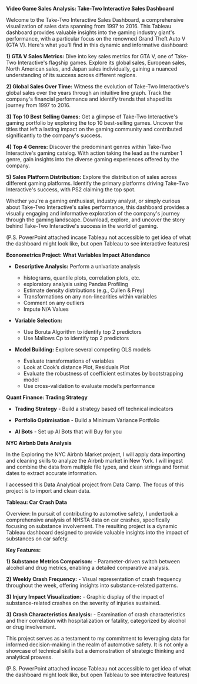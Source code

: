 **Video Game Sales Analysis: Take-Two Interactive Sales Dashboard**

Welcome to the Take-Two Interactive Sales Dashboard, a comprehensive visualization of sales data spanning from 1997 to 2016. This Tableau dashboard provides valuable insights into the gaming industry giant's performance, with a particular focus on the renowned Grand Theft Auto V (GTA V). Here's what you'll find in this dynamic and informative dashboard:

**1) GTA V Sales Metrics:** Dive into key sales metrics for GTA V, one of Take-Two Interactive's flagship games. Explore its global sales, European sales, North American sales, and Japan sales individually, gaining a nuanced understanding of its success across different regions.
   
**2) Global Sales Over Time:** Witness the evolution of Take-Two Interactive's global sales over the years through an intuitive line graph. Track the company's financial performance and identify trends that shaped its journey from 1997 to 2016.
   
**3) Top 10 Best Selling Games:** Get a glimpse of Take-Two Interactive's gaming portfolio by exploring the top 10 best-selling games. Uncover the titles that left a lasting impact on the gaming community and contributed significantly to the company's success.
   
**4) Top 4 Genres:** Discover the predominant genres within Take-Two Interactive's gaming catalog. With action taking the lead as the number 1 genre, gain insights into the diverse gaming experiences offered by the company.
   
**5) Sales Platform Distribution:** Explore the distribution of sales across different gaming platforms. Identify the primary platforms driving Take-Two Interactive's success, with PS2 claiming the top spot.
   
Whether you're a gaming enthusiast, industry analyst, or simply curious about Take-Two Interactive's sales performance, this dashboard provides a visually engaging and informative exploration of the company's journey through the gaming landscape. Download, explore, and uncover the story behind Take-Two Interactive's success in the world of gaming.

(P.S. PowerPoint attached incase Tableau not accessible to get idea of what the dashboard might look like, but open Tableau to see interactive features)

**Econometrics Project: What Variables Impact Attendance**

- **Descriptive Analysis:** Perform a univariate analysis
    - histograms, quantile plots, correlation plots, etc.
    - exploratory analysis using Pandas Profiling
    - Estimate density distributions (e.g., Cullen & Frey)
    - Transformations on any non-linearities within variables
    - Comment on any outliers
    - Impute N/A Values

- **Variable Selection:**
    - Use Boruta Algorithm to identify top 2 predictors
    - Use Mallows Cp to identify top 2 predictors 

- **Model Building:** Explore several competing OLS models
    - Evaluate transformations of variables
    - Look at Cook’s distance Plot, Residuals Plot
    - Evaluate the robustness of coefficient estimates by bootstrapping model
    - Use cross-validation to evaluate model’s performance

**Quant Finance: Trading Strategy**

- **Trading Strategy**
      - Build a strategy based off technical indicators

- **Portfolio Optimisation**
      - Build a Minimum Variance Portfolio

- **AI Bots**
      - Set up AI Bots that will Buy for you

**NYC Airbnb Data Analysis**

In the Exploring the NYC Airbnb Market project, I will apply data importing and cleaning skills to analyze the Airbnb market in New York. I will ingest and combine the data from multiple file types, and clean strings and format dates to extract accurate information.  

I accessed this Data Analytical project from Data Camp. The focus of this project is to import and clean data.

**Tableau: Car Crash Data**

Overview: In pursuit of contributing to automotive safety, I undertook a comprehensive analysis of NHSTA data on car crashes, specifically focusing on substance involvement. The resulting project is a dynamic Tableau dashboard designed to provide valuable insights into the impact of substances on car safety.

**Key Features:**

  **1) Substance Metrics Comparison:**
       - Parameter-driven switch between alcohol and drug metrics, enabling a detailed comparative analysis.

  **2) Weekly Crash Frequency:**
       - Visual representation of crash frequency throughout the week, offering insights into substance-related patterns.

  **3) Injury Impact Visualization:**
       - Graphic display of the impact of substance-related crashes on the severity of injuries sustained.

  **3) Crash Characteristics Analysis:**
       - Examination of crash characteristics and their correlation with hospitalization or fatality, categorized by alcohol or drug involvement.

This project serves as a testament to my commitment to leveraging data for informed decision-making in the realm of automotive safety. It is not only a showcase of technical skills but a demonstration of strategic thinking and analytical prowess.

(P.S. PowerPoint attached incase Tableau not accessible to get idea of what the dashboard might look like, but open Tableau to see interactive features)

